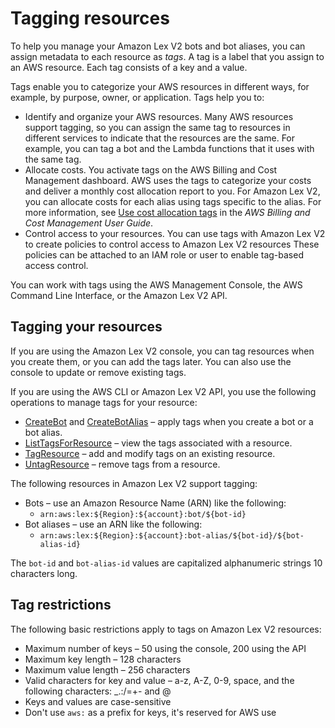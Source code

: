 # Tagging resources<a name="tagging"></a>

To help you manage your Amazon Lex V2 bots and bot aliases, you can assign metadata to each resource as *tags*\. A tag is a label that you assign to an AWS resource\. Each tag consists of a key and a value\. 

Tags enable you to categorize your AWS resources in different ways, for example, by purpose, owner, or application\. Tags help you to:
+ Identify and organize your AWS resources\. Many AWS resources support tagging, so you can assign the same tag to resources in different services to indicate that the resources are the same\. For example, you can tag a bot and the Lambda functions that it uses with the same tag\.
+ Allocate costs\. You activate tags on the AWS Billing and Cost Management dashboard\. AWS uses the tags to categorize your costs and deliver a monthly cost allocation report to you\. For Amazon Lex V2, you can allocate costs for each alias using tags specific to the alias\. For more information, see [Use cost allocation tags](https://docs.aws.amazon.com/awsaccountbilling/latest/aboutv2/cost-alloc-tags.html) in the *AWS Billing and Cost Management User Guide*\.
+ Control access to your resources\. You can use tags with Amazon Lex V2 to create policies to control access to Amazon Lex V2 resources These policies can be attached to an IAM role or user to enable tag\-based access control\.

You can work with tags using the AWS Management Console, the AWS Command Line Interface, or the Amazon Lex V2 API\.

## Tagging your resources<a name="tagging-resources"></a>

If you are using the Amazon Lex V2 console, you can tag resources when you create them, or you can add the tags later\. You can also use the console to update or remove existing tags\.

If you are using the AWS CLI or Amazon Lex V2 API, you use the following operations to manage tags for your resource:
+ [CreateBot](API_CreateBot.md) and [CreateBotAlias](API_CreateBotAlias.md) – apply tags when you create a bot or a bot alias\.
+ [ListTagsForResource](API_ListTagsForResource.md) – view the tags associated with a resource\.
+ [TagResource](API_TagResource.md) – add and modify tags on an existing resource\.
+ [UntagResource](API_UntagResource.md) – remove tags from a resource\.

The following resources in Amazon Lex V2 support tagging:
+ Bots – use an Amazon Resource Name \(ARN\) like the following:
  + `arn:aws:lex:${Region}:${account}:bot/${bot-id}`
+ Bot aliases – use an ARN like the following:
  + `arn:aws:lex:${Region}:${account}:bot-alias/${bot-id}/${bot-alias-id}`

The `bot-id` and `bot-alias-id` values are capitalized alphanumeric strings 10 characters long\.

## Tag restrictions<a name="tagging-restrictions"></a>

The following basic restrictions apply to tags on Amazon Lex V2 resources:
+ Maximum number of keys – 50 using the console, 200 using the API
+ Maximum key length – 128 characters
+ Maximum value length – 256 characters
+ Valid characters for key and value – a\-z, A\-Z, 0\-9, space, and the following characters: \_\.:/=\+\- and @
+ Keys and values are case\-sensitive
+ Don't use `aws:` as a prefix for keys, it's reserved for AWS use
